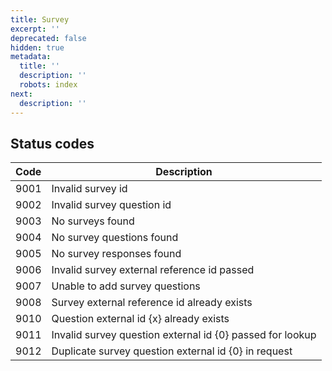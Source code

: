 ```yaml
---
title: Survey
excerpt: ''
deprecated: false
hidden: true
metadata:
  title: ''
  description: ''
  robots: index
next:
  description: ''
---
```

## Status codes

| Code | Description                                                |
| ---- | ---------------------------------------------------------- |
| 9001 | Invalid survey id                                          |
| 9002 | Invalid survey question id                                 |
| 9003 | No surveys found                                           |
| 9004 | No survey questions found                                  |
| 9005 | No survey responses found                                  |
| 9006 | Invalid survey external reference id passed                |
| 9007 | Unable to add survey questions                             |
| 9008 | Survey external reference id already exists                |
| 9010 | Question external id \{x} already exists                   |
| 9011 | Invalid survey question external id \{0} passed for lookup |
| 9012 | Duplicate survey question external id \{0} in request      |
